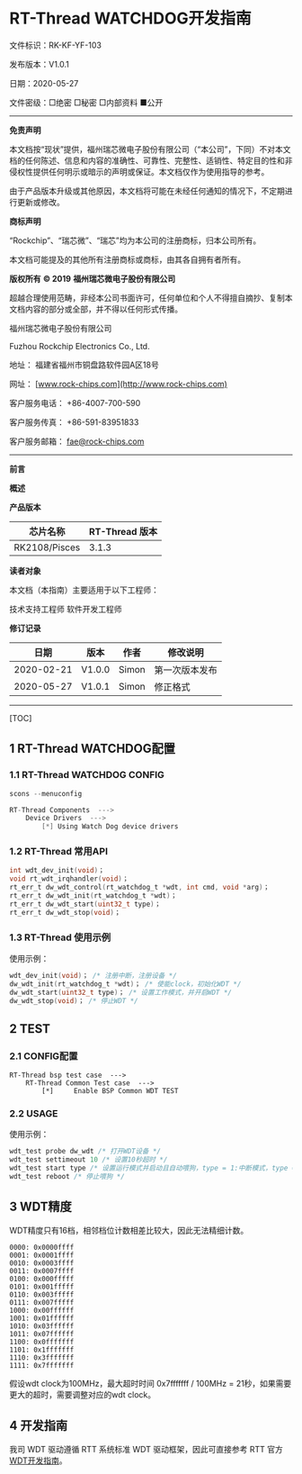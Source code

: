 # RT-Thread WATCHDOG开发指南

文件标识：RK-KF-YF-103

发布版本：V1.0.1

日期：2020-05-27

文件密级：□绝密   □秘密   □内部资料   ■公开

---

**免责声明**

本文档按“现状”提供，福州瑞芯微电子股份有限公司（“本公司”，下同）不对本文档的任何陈述、信息和内容的准确性、可靠性、完整性、适销性、特定目的性和非侵权性提供任何明示或暗示的声明或保证。本文档仅作为使用指导的参考。

由于产品版本升级或其他原因，本文档将可能在未经任何通知的情况下，不定期进行更新或修改。

**商标声明**

“Rockchip”、“瑞芯微”、“瑞芯”均为本公司的注册商标，归本公司所有。

本文档可能提及的其他所有注册商标或商标，由其各自拥有者所有。

**版权所有** **© 2019** **福州瑞芯微电子股份有限公司**

超越合理使用范畴，非经本公司书面许可，任何单位和个人不得擅自摘抄、复制本文档内容的部分或全部，并不得以任何形式传播。

福州瑞芯微电子股份有限公司

Fuzhou Rockchip Electronics Co., Ltd.

地址：     福建省福州市铜盘路软件园A区18号

网址：     [www.rock-chips.com](http://www.rock-chips.com)

客户服务电话： +86-4007-700-590

客户服务传真： +86-591-83951833

客户服务邮箱： [fae@rock-chips.com](mailto:fae@rock-chips.com)

---

**前言**

**概述**

**产品版本**

| **芯片名称** | **RT-Thread 版本** |
| ------------ | ------------ |
| RK2108/Pisces | 3.1.3        |

**读者对象**

本文档（本指南）主要适用于以下工程师：

技术支持工程师
软件开发工程师

**修订记录**

| **日期**   | **版本** | **作者** | **修改说明**   |
| ---------- | -------- | -------- | -------------- |
| 2020-02-21 | V1.0.0   | Simon    | 第一次版本发布 |
| 2020-05-27 | V1.0.1   | Simon    | 修正格式       |

---

[TOC]

## 1 RT-Thread WATCHDOG配置

### 1.1 RT-Thread WATCHDOG CONFIG

```c
scons --menuconfig

RT-Thread Components  --->
	Device Drivers  --->
		[*] Using Watch Dog device drivers
```

### 1.2 RT-Thread 常用API

```c
int wdt_dev_init(void)；
void rt_wdt_irqhandler(void)；
rt_err_t dw_wdt_control(rt_watchdog_t *wdt, int cmd, void *arg)；
rt_err_t dw_wdt_init(rt_watchdog_t *wdt)；
rt_err_t dw_wdt_start(uint32_t type)；
rt_err_t dw_wdt_stop(void)；
```

### 1.3 RT-Thread 使用示例

使用示例：

```c
wdt_dev_init(void)；	/* 注册中断，注册设备 */
dw_wdt_init(rt_watchdog_t *wdt)； /* 使能clock，初始化WDT */
dw_wdt_start(uint32_t type)； /* 设置工作模式，并开启WDT */
dw_wdt_stop(void)； /* 停止WDT */
```

## 2 TEST

### 2.1 CONFIG配置

```
RT-Thread bsp test case  --->
    RT-Thread Common Test case  --->
        [*]     Enable BSP Common WDT TEST
```

### 2.2 USAGE

使用示例：

```c
wdt_test probe dw_wdt /* 打开WDT设备 */
wdt_test settimeout 10 /* 设置10秒超时 */
wdt_test start type /* 设置运行模式并启动且自动喂狗，type = 1:中断模式，type = 0:立即重启模式 */
wdt_test reboot /* 停止喂狗 */
```

## 3 WDT精度

WDT精度只有16档，相邻档位计数相差比较大，因此无法精细计数。

```
0000: 0x0000ffff
0001: 0x0001ffff
0010: 0x0003ffff
0011: 0x0007ffff
0100: 0x000fffff
0101: 0x001fffff
0110: 0x003fffff
0111: 0x007fffff
1000: 0x00ffffff
1001: 0x01ffffff
1010: 0x03ffffff
1011: 0x07ffffff
1100: 0x0fffffff
1101: 0x1fffffff
1110: 0x3fffffff
1111: 0x7fffffff
```

假设wdt clock为100MHz，最大超时时间 0x7fffffff / 100MHz = 21秒，如果需要更大的超时，需要调整对应的wdt clock。

## 4 开发指南

我司 WDT 驱动遵循 RTT 系统标准 WDT 驱动框架，因此可直接参考 RTT 官方[WDT开发指南](https://www.rt-thread.org/document/site/programming-manual/device/watchdog/watchdog/)。